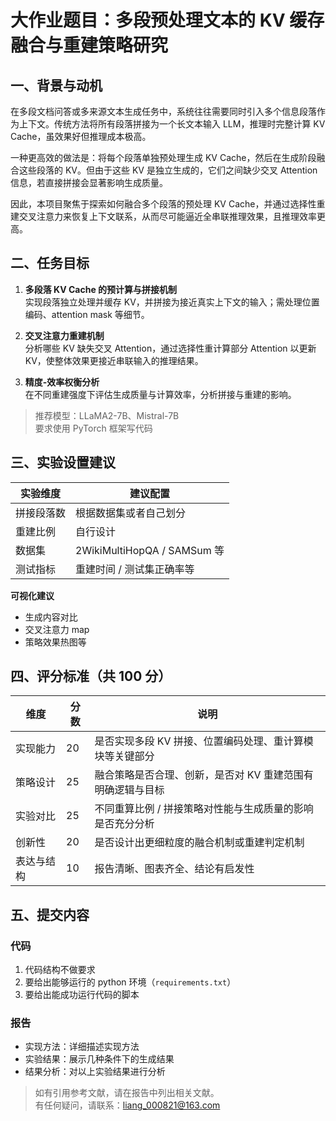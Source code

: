 # 大作业题目：多段预处理文本的 KV 缓存融合与重建策略研究

## 一、背景与动机

在多段文档问答或多来源文本生成任务中，系统往往需要同时引入多个信息段落作为上下文。传统方法将所有段落拼接为一个长文本输入 LLM，推理时完整计算 KV Cache，虽效果好但推理成本极高。

一种更高效的做法是：将每个段落单独预处理生成 KV Cache，然后在生成阶段融合这些段落的 KV。但由于这些 KV 是独立生成的，它们之间缺少交叉 Attention 信息，若直接拼接会显著影响生成质量。

因此，本项目聚焦于探索如何融合多个段落的预处理 KV Cache，并通过选择性重建交叉注意力来恢复上下文联系，从而尽可能逼近全串联推理效果，且推理效率更高。

## 二、任务目标

1. **多段落 KV Cache 的预计算与拼接机制**  
   实现段落独立处理并缓存 KV，并拼接为接近真实上下文的输入；需处理位置编码、attention mask 等细节。

2. **交叉注意力重建机制**  
   分析哪些 KV 缺失交叉 Attention，通过选择性重计算部分 Attention 以更新 KV，使整体效果更接近串联输入的推理结果。

3. **精度-效率权衡分析**  
   在不同重建强度下评估生成质量与计算效率，分析拼接与重建的影响。

> 推荐模型：LLaMA2-7B、Mistral-7B  
> 要求使用 PyTorch 框架写代码

## 三、实验设置建议

| 实验维度   | 建议配置                    |
|------------|-----------------------------|
| 拼接段落数 | 根据数据集或者自己划分     |
| 重建比例   | 自行设计                    |
| 数据集     | 2WikiMultiHopQA / SAMSum 等 |
| 测试指标   | 重建时间 / 测试集正确率等  |

**可视化建议**  
- 生成内容对比  
- 交叉注意力 map  
- 策略效果热图等

## 四、评分标准（共 100 分）

| 维度       | 分数 | 说明 |
|------------|------|------|
| 实现能力   | 20   | 是否实现多段 KV 拼接、位置编码处理、重计算模块等关键部分 |
| 策略设计   | 25   | 融合策略是否合理、创新，是否对 KV 重建范围有明确逻辑与目标 |
| 实验对比   | 25   | 不同重算比例 / 拼接策略对性能与生成质量的影响是否充分分析 |
| 创新性     | 20   | 是否设计出更细粒度的融合机制或重建判定机制 |
| 表达与结构 | 10   | 报告清晰、图表齐全、结论有启发性 |

## 五、提交内容

### 代码

1. 代码结构不做要求  
2. 要给出能够运行的 python 环境（`requirements.txt`）  
3. 要给出能成功运行代码的脚本

### 报告

- 实现方法：详细描述实现方法  
- 实验结果：展示几种条件下的生成结果  
- 结果分析：对以上实验结果进行分析  

> 如有引用参考文献，请在报告中列出相关文献。  
> 有任何疑问，请联系：liang_000821@163.com
